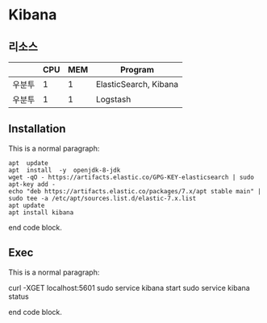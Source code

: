 # Kibana

## 리소스

||CPU|MEM|Program|
|---|---|---|---|
|우분투|1|1|ElasticSearch, Kibana|
|우분투|1|1|Logstash|


## Installation

This is a normal paragraph:

    apt  update
    apt  install  -y  openjdk-8-jdk
    wget -qO - https://artifacts.elastic.co/GPG-KEY-elasticsearch | sudo apt-key add -
    echo "deb https://artifacts.elastic.co/packages/7.x/apt stable main" | sudo tee -a /etc/apt/sources.list.d/elastic-7.x.list
    apt update
    apt install kibana
    
end code block.

## Exec

This is a normal paragraph:

   curl -XGET localhost:5601
   sudo service kibana start
   sudo service kibana status
   
end code block.
